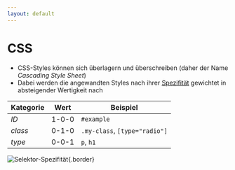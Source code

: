 ```yaml
---
layout: default
---
```


# CSS <SubHeading text="Kaskade"/>

<div class="grid grid-cols-12 gap-6">
<div class="col-span-6">

- CSS-Styles können sich überlagern und überschreiben (daher der Name _Cascading Style Sheet_)
- Dabei werden die angewandten Styles nach ihrer [Spezifität](https://developer.mozilla.org/en-US/docs/Web/CSS/Specificity) gewichtet in absteigender Wertigkeit nach

| **Kategorie** | **Wert** | **Beispiel**                  |
| ------------- | -------- | ----------------------------- |
| _ID_          | 1-0-0    | `#example`                    |
| _class_       | 0-1-0    | `.my-class`, `[type="radio"]` |
| _type_        | 0-0-1    | `p`, `h1`                     |

</div>
<div class="col-span-4">

![Selektor-Spezifität](/images/css-cascade-devtools.gif){.border}

</div>
</div>

<PageNumber/>
